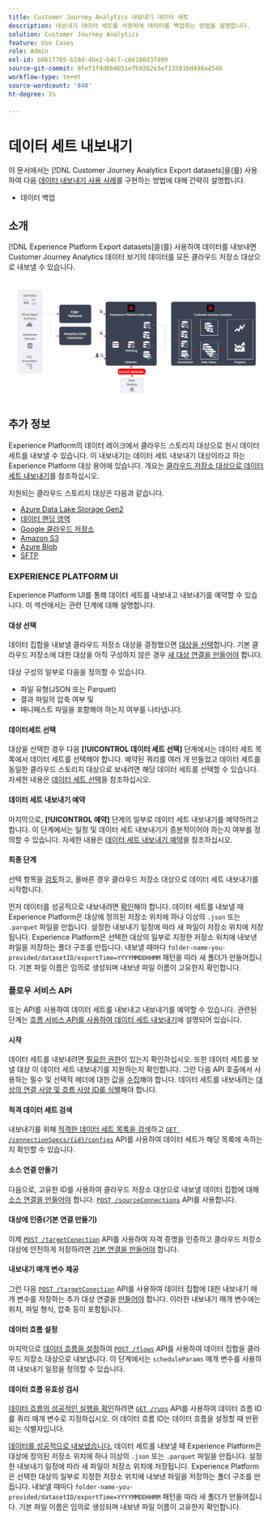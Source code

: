 ```yaml
---
title: Customer Journey Analytics 내보내기 데이터 세트
description: 내보내기 데이터 세트를 사용하여 데이터를 백업하는 방법을 설명합니다.
solution: Customer Journey Analytics
feature: Use Cases
role: Admin
exl-id: b861f765-b18d-4be2-b4c7-c66186d37d99
source-git-commit: 9fef1fddbb4b51efb9282e3ef13501bd498a4546
workflow-type: tm+mt
source-wordcount: '848'
ht-degree: 1%

---
```


# 데이터 세트 내보내기

이 문서에서는 [!DNL Customer Journey Analytics Export datasets]을(를) 사용하여 다음 [데이터 내보내기 사용 사례](overview.md)를 구현하는 방법에 대해 간략히 설명합니다.

- 데이터 백업

## 소개

[!DNL Experience Platform Export datasets]을(를) 사용하여 데이터를 내보내면 Customer Journey Analytics 데이터 보기의 데이터를 모든 클라우드 저장소 대상으로 내보낼 수 있습니다.

![BI 확장](../assets/export-datasets.svg)

## 추가 정보

Experience Platform의 데이터 레이크에서 클라우드 스토리지 대상으로 원시 데이터 세트를 내보낼 수 있습니다. 이 내보내기는 데이터 세트 내보내기 대상이라고 하는 Experience Platform 대상 용어에 있습니다. 개요는 [클라우드 저장소 대상으로 데이터 세트 내보내기](https://experienceleague.adobe.com/ko/docs/experience-platform/destinations/ui/activate/export-datasets)를 참조하십시오.

지원되는 클라우드 스토리지 대상은 다음과 같습니다.

- [Azure Data Lake Storage Gen2](https://experienceleague.adobe.com/ko/docs/experience-platform/destinations/catalog/cloud-storage/adls-gen2)
- [데이터 랜딩 영역](https://experienceleague.adobe.com/ko/docs/experience-platform/destinations/catalog/cloud-storage/data-landing-zone)
- [Google 클라우드 저장소](https://experienceleague.adobe.com/ko/docs/experience-platform/destinations/catalog/cloud-storage/google-cloud-storage)
- [Amazon S3](https://experienceleague.adobe.com/ko/docs/experience-platform/destinations/catalog/cloud-storage/amazon-s3#changelog)
- [Azure Blob](https://experienceleague.adobe.com/ko/docs/experience-platform/destinations/catalog/cloud-storage/azure-blob#changelog)
- [SFTP](https://experienceleague.adobe.com/ko/docs/experience-platform/destinations/catalog/cloud-storage/sftp#changelog)


### EXPERIENCE PLATFORM UI

Experience Platform UI를 통해 데이터 세트를 내보내고 내보내기를 예약할 수 있습니다. 이 섹션에서는 관련 단계에 대해 설명합니다.

#### 대상 선택

데이터 집합을 내보낼 클라우드 저장소 대상을 결정했으면 [대상을 선택](https://experienceleague.adobe.com/ko/docs/experience-platform/destinations/ui/activate/export-datasets#select-destination)합니다. 기본 클라우드 저장소에 대한 대상을 아직 구성하지 않은 경우 [새 대상 연결을 만들어야](https://experienceleague.adobe.com/ko/docs/experience-platform/destinations/ui/connect-destination) 합니다.

대상 구성의 일부로 다음을 정의할 수 있습니다.

- 파일 유형(JSON 또는 Parquet)
- 결과 파일의 압축 여부 및
- 매니페스트 파일을 포함해야 하는지 여부를 나타냅니다.


#### 데이터세트 선택

대상을 선택한 경우 다음 **[!UICONTROL 데이터 세트 선택]** 단계에서는 데이터 세트 목록에서 데이터 세트를 선택해야 합니다. 예약된 쿼리를 여러 개 만들었고 데이터 세트를 동일한 클라우드 스토리지 대상으로 보내려면 해당 데이터 세트를 선택할 수 있습니다. 자세한 내용은 [데이터 세트 선택](https://experienceleague.adobe.com/ko/docs/experience-platform/destinations/ui/activate/export-datasets#select-datasets)을 참조하십시오.

#### 데이터 세트 내보내기 예약

마지막으로, **[!UICONTROL 예약]** 단계의 일부로 데이터 세트 내보내기를 예약하려고 합니다. 이 단계에서는 일정 및 데이터 세트 내보내기가 증분적이어야 하는지 여부를 정의할 수 있습니다. 자세한 내용은 [데이터 세트 내보내기 예약](https://experienceleague.adobe.com/ko/docs/experience-platform/destinations/ui/activate/export-datasets#scheduling)을 참조하십시오.


#### 최종 단계

선택 항목을 [검토](https://experienceleague.adobe.com/ko/docs/experience-platform/destinations/ui/activate/export-datasets#review)하고, 올바른 경우 클라우드 저장소 대상으로 데이터 세트 내보내기를 시작합니다.

먼저 데이터를 성공적으로 내보내려면 [확인](https://experienceleague.adobe.com/ko/docs/experience-platform/destinations/ui/activate/export-datasets#verify)해야 합니다. 데이터 세트를 내보낼 때 Experience Platform은 대상에 정의된 저장소 위치에 하나 이상의 `.json` 또는 `.parquet` 파일을 만듭니다. 설정한 내보내기 일정에 따라 새 파일이 저장소 위치에 저장됩니다. Experience Platform은 선택한 대상의 일부로 지정한 저장소 위치에 내보낸 파일을 저장하는 폴더 구조를 만듭니다. 내보낼 때마다 `folder-name-you-provided/datasetID/exportTime=YYYYMMDDHHMM` 패턴을 따라 새 폴더가 만들어집니다. 기본 파일 이름은 임의로 생성되며 내보낸 파일 이름이 고유한지 확인합니다.

### 플로우 서비스 API

또는 API를 사용하여 데이터 세트를 내보내고 내보내기를 예약할 수 있습니다. 관련된 단계는 [흐름 서비스 API를 사용하여 데이터 세트 내보내기](https://experienceleague.adobe.com/ko/docs/experience-platform/destinations/api/export-datasets)에 설명되어 있습니다.

#### 시작

데이터 세트를 내보내려면 [필요한 권한](https://experienceleague.adobe.com/ko/docs/experience-platform/destinations/api/export-datasets#permissions)이 있는지 확인하십시오. 또한 데이터 세트를 보낼 대상 이 데이터 세트 내보내기를 지원하는지 확인합니다. 그런 다음 API 호출에서 사용하는 필수 및 선택적 헤더에 대한 값을 [수집](https://experienceleague.adobe.com/ko/docs/experience-platform/destinations/api/export-datasets#gather-values-headers)해야 합니다. 데이터 세트를 내보내려는 [대상의 연결 사양 및 흐름 사양 ID를 식별](https://experienceleague.adobe.com/ko/docs/experience-platform/destinations/api/export-datasets#gather-connection-spec-flow-spec)해야 합니다.

#### 적격 데이터 세트 검색

내보내기를 위해 [적격한 데이터 세트 목록을 검색](https://experienceleague.adobe.com/ko/docs/experience-platform/destinations/api/export-datasets#retrieve-list-of-available-datasets)하고 [`GET /connectionSpecs/{id}/configs`](https://developer.adobe.com/experience-platform-apis/references/destinations/#tag/Configurations/operation/getDatasets) API를 사용하여 데이터 세트가 해당 목록에 속하는지 확인할 수 있습니다.


#### 소스 연결 만들기

다음으로, 고유한 ID를 사용하여 클라우드 저장소 대상으로 내보낼 데이터 집합에 대해 [소스 연결을 만들어야](https://experienceleague.adobe.com/ko/docs/experience-platform/destinations/api/export-datasets#create-source-connection) 합니다. [`POST /sourceConnections`](https://developer.adobe.com/experience-platform-apis/references/destinations/#tag/Source-connections/operation/postSourceConnection) API를 사용합니다.

#### 대상에 인증(기본 연결 만들기)

이제 [`POST /targetConection`](https://developer.adobe.com/experience-platform-apis/references/destinations/#tag/Target-connections/operation/postTargetConnection) API를 사용하여 자격 증명을 인증하고 클라우드 저장소 대상에 안전하게 저장하려면 [기본 연결을 만들어야](https://experienceleague.adobe.com/ko/docs/experience-platform/destinations/api/export-datasets#create-base-connection) 합니다.


#### 내보내기 매개 변수 제공

그런 다음 [`POST /targetConection`](https://developer.adobe.com/experience-platform-apis/references/destinations/#tag/Target-connections/operation/postTargetConnection) API를 사용하여 데이터 집합에 대한 내보내기 매개 변수를 저장하는 추가 대상 연결을 [만들어야](https://experienceleague.adobe.com/ko/docs/experience-platform/destinations/api/export-datasets#create-target-connection) 합니다. 이러한 내보내기 매개 변수에는 위치, 파일 형식, 압축 등이 포함됩니다.

#### 데이터 흐름 설정

마지막으로 [데이터 흐름을 설정](https://experienceleague.adobe.com/ko/docs/experience-platform/destinations/api/export-datasets#create-dataflow)하여 [`POST /flows`](https://developer.adobe.com/experience-platform-apis/references/destinations/#tag/Dataflows/operation/postFlow) API를 사용하여 데이터 집합을 클라우드 저장소 대상으로 내보냅니다. 이 단계에서는 `scheduleParams` 매개 변수를 사용하여 내보내기 일정을 정의할 수 있습니다.

#### 데이터 흐름 유효성 검사

[데이터 흐름의 성공적인 실행을 확인](https://experienceleague.adobe.com/ko/docs/experience-platform/destinations/api/export-datasets#get-dataflow-runs)하려면 [`GET /runs`](https://developer.adobe.com/experience-platform-apis/references/destinations/#tag/Dataflow-runs/operation/getFlowRuns) API를 사용하여 데이터 흐름 ID를 쿼리 매개 변수로 지정하십시오. 이 데이터 흐름 ID는 데이터 흐름을 설정할 때 반환되는 식별자입니다.

[데이터를 성공적으로 내보냈습니다.](https://experienceleague.adobe.com/ko/docs/experience-platform/destinations/ui/activate/export-datasets#verify) 데이터 세트를 내보낼 때 Experience Platform은 대상에 정의된 저장소 위치에 하나 이상의 `.json` 또는 `.parquet` 파일을 만듭니다. 설정한 내보내기 일정에 따라 새 파일이 저장소 위치에 저장됩니다. Experience Platform은 선택한 대상의 일부로 지정한 저장소 위치에 내보낸 파일을 저장하는 폴더 구조를 만듭니다. 내보낼 때마다 `folder-name-you-provided/datasetID/exportTime=YYYYMMDDHHMM` 패턴을 따라 새 폴더가 만들어집니다. 기본 파일 이름은 임의로 생성되며 내보낸 파일 이름이 고유한지 확인합니다.
